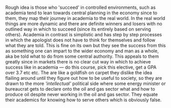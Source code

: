 Rough idea is those who 'succeed' in controlled environments, such as academia tend to lean towards central planning in the economy since to them, they map their journey in academia to the real world. In the real world things are more dynamic and there are definite winners and losers with no outlined way in which to succeed (since its entirely based on serving others).
Academia in contrast is simplistic and has step by step processes in which the apologist does not have to think for themselves and follow what they are told. This is fine on its own but they see the success from this as something one can impart to the wider economy and man as a whole, aka be told what to do from some central authority. This appeals to them greatly since in markets there is no clear cut way in which to achieve success like in academia — do this course, pick this elective, get a GPA over 3.7 etc etc.
The are like a goldfish on carpet they dislike the idea flailing around until they figure out how to be useful to society, so they are drawn to the more _'intellectual'_ political side where some energy minister or bureaucrat gets to declare onto the oil and gas sector what and how to produce oil despite never working in the oil and gas sector. They equate their academics for knowing how to serve others which is obviously false.
